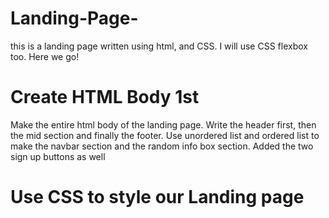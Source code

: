 # Landing-Page-
this is a landing page written using html, and CSS.
I will use CSS flexbox too.
Here we go! 

# Create HTML Body 1st 
Make the entire html body of the landing page.
Write the header first, then the mid section and finally the footer.
Use unordered list and ordered list to make the navbar section and the random info box section.
Added the two sign up buttons as well 
# Use CSS to style our Landing page

 